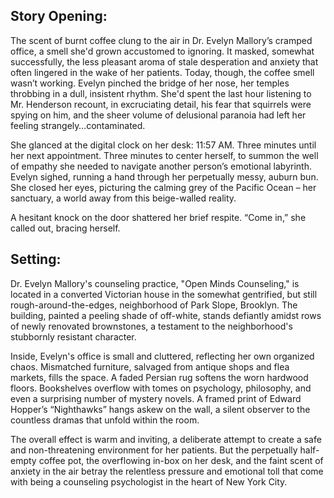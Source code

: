 ## Story Opening:

The scent of burnt coffee clung to the air in Dr. Evelyn Mallory’s cramped office, a smell she'd grown accustomed to ignoring. It masked, somewhat successfully, the less pleasant aroma of stale desperation and anxiety that often lingered in the wake of her patients. Today, though, the coffee smell wasn’t working. Evelyn pinched the bridge of her nose, her temples throbbing in a dull, insistent rhythm. She'd spent the last hour listening to Mr. Henderson recount, in excruciating detail, his fear that squirrels were spying on him, and the sheer volume of delusional paranoia had left her feeling strangely…contaminated. 

She glanced at the digital clock on her desk: 11:57 AM. Three minutes until her next appointment. Three minutes to center herself, to summon the well of empathy she needed to navigate another person’s emotional labyrinth. Evelyn sighed, running a hand through her perpetually messy, auburn bun. She closed her eyes, picturing the calming grey of the Pacific Ocean – her sanctuary, a world away from this beige-walled reality.

A hesitant knock on the door shattered her brief respite. “Come in,” she called out, bracing herself.

## Setting:

Dr. Evelyn Mallory's counseling practice, "Open Minds Counseling," is located in a converted Victorian house in the somewhat gentrified, but still rough-around-the-edges, neighborhood of Park Slope, Brooklyn. The building, painted a peeling shade of off-white, stands defiantly amidst rows of newly renovated brownstones, a testament to the neighborhood's stubbornly resistant character.

Inside, Evelyn's office is small and cluttered, reflecting her own organized chaos. Mismatched furniture, salvaged from antique shops and flea markets, fills the space. A faded Persian rug softens the worn hardwood floors. Bookshelves overflow with tomes on psychology, philosophy, and even a surprising number of mystery novels. A framed print of Edward Hopper’s “Nighthawks” hangs askew on the wall, a silent observer to the countless dramas that unfold within the room.

The overall effect is warm and inviting, a deliberate attempt to create a safe and non-threatening environment for her patients. But the perpetually half-empty coffee pot, the overflowing in-box on her desk, and the faint scent of anxiety in the air betray the relentless pressure and emotional toll that come with being a counseling psychologist in the heart of New York City.
